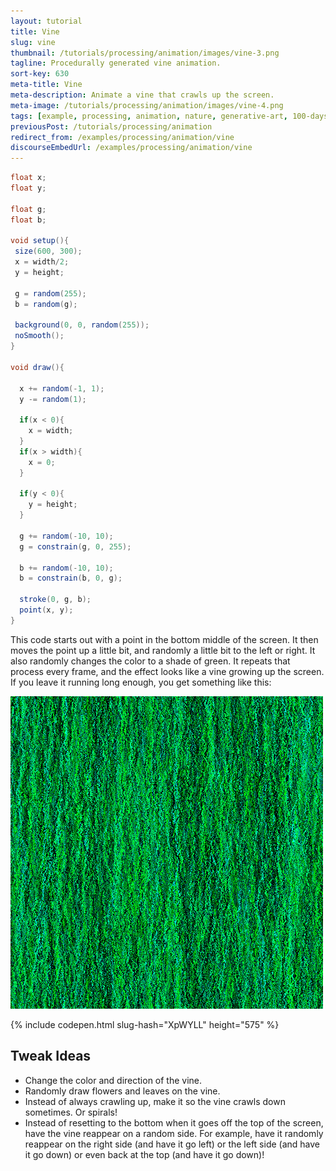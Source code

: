 ```yaml
---
layout: tutorial
title: Vine
slug: vine
thumbnail: /tutorials/processing/animation/images/vine-3.png
tagline: Procedurally generated vine animation.
sort-key: 630
meta-title: Vine
meta-description: Animate a vine that crawls up the screen.
meta-image: /tutorials/processing/animation/images/vine-4.png
tags: [example, processing, animation, nature, generative-art, 100-days-of-code]
previousPost: /tutorials/processing/animation
redirect_from: /examples/processing/animation/vine
discourseEmbedUrl: /examples/processing/animation/vine
---
```


```java
float x;
float y;

float g;
float b;

void setup(){
 size(600, 300);
 x = width/2;
 y = height;

 g = random(255);
 b = random(g);

 background(0, 0, random(255));
 noSmooth();
}

void draw(){

  x += random(-1, 1);
  y -= random(1);

  if(x < 0){
    x = width;
  }
  if(x > width){
    x = 0;
  }

  if(y < 0){
    y = height;
  }

  g += random(-10, 10);
  g = constrain(g, 0, 255);

  b += random(-10, 10);
  b = constrain(b, 0, g);

  stroke(0, g, b);
  point(x, y);
}
```

This code starts out with a point in the bottom middle of the screen. It then moves the point up a little bit, and randomly a little bit to the left or right. It also randomly changes the color to a shade of green. It repeats that process every frame, and the effect looks like a vine growing up the screen. If you leave it running long enough, you get something like this:

![vine](/tutorials/processing/animation/images/vine-1.png)

{% include codepen.html slug-hash="XpWYLL" height="575" %}

## Tweak Ideas

- Change the color and direction of the vine.
- Randomly draw flowers and leaves on the vine.
- Instead of always crawling up, make it so the vine crawls down sometimes. Or spirals!
- Instead of resetting to the bottom when it goes off the top of the screen, have the vine reappear on a random side. For example, have it randomly reappear on the right side (and have it go left) or the left side (and have it go down) or even back at the top (and have it go down)!
